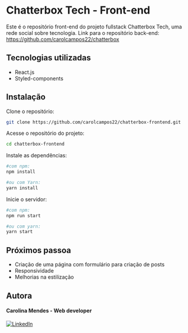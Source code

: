 # Chatterbox Tech - Front-end

Este é o repositório front-end do projeto fullstack Chatterbox Tech, uma rede social sobre tecnologia.
Link para o repositório back-end: https://github.com/carolcampos22/chatterbox

## Tecnologias utilizadas
 - React.js
 - Styled-components

## Instalação
Clone o repositório:
 ```bash
 git clone https://github.com/carolcampos22/chatterbox-frontend.git
 ```

Acesse o repositório do projeto: 
```bash
cd chatterbox-frontend

```

Instale as dependências:
```bash
#com npm:
npm install

#ou com Yarn:
yarn install
```

Inicie o servidor:
```bash
#com npm:
npm run start

#ou com yarn:
yarn start
```

<!-- ## Site 
https://labeddit-frontend-delta.vercel.app -->

<!-- ## Layout

1. Página de login:

![](./src//assets//screenshots/login-page.png)

2. Página de cadastro:

![](./src/assets/screenshots/signup-page.png)

3. Página de posts:

![](./src/assets/screenshots/posts-page.png)

4. Página de comentários:

![](./src/assets/screenshots/comments-page.png) -->

## Próximos passoa
- Criação de uma página com formulário para criação de posts
- Responsividade
- Melhorias na estilização

## Autora

#### Carolina Mendes - Web developer
[![LinkedIn](https://img.shields.io/badge/LinkedIn-000?style=for-the-badge&logo=linkedin&logoColor=0E76A8)](https://www.linkedin.com/in/dev-carolina-mendes/)
